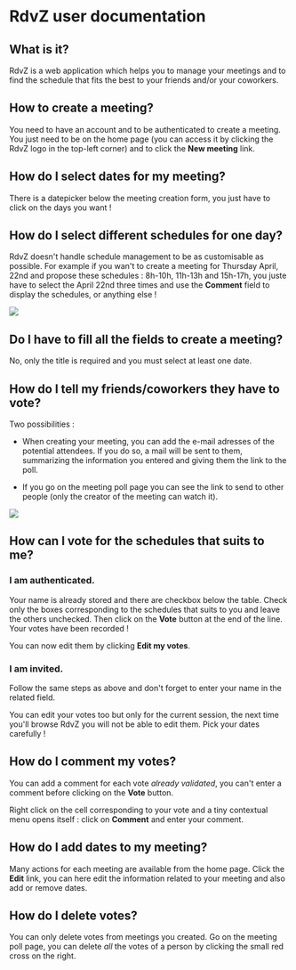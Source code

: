 # RdvZ user documentation 



## What is it?

RdvZ is a web application which helps you to manage your meetings and to find the schedule that fits the best to your friends and/or your coworkers.

## How to create a meeting?

You need to have an account and to be authenticated to create a meeting. You just need to be on the home page (you can access it by clicking the RdvZ logo in the top-left corner) and to click the __New meeting__ link.

## How do I select dates for my meeting?

There is a datepicker below the meeting creation form, you just have to click on the days you want !

## How do I select different schedules for one day?

RdvZ doesn't handle schedule management to be as customisable as possible. For example if you wan't to create a meeting for Thursday April, 22nd and propose these schedules : 8h-10h, 11h-13h and 15h-17h, you juste have to select the April 22nd three times and use the __Comment__ field to display the schedules, or anything else !

![](/images/doc/date_comments.png)

## Do I have to fill all the fields to create a meeting?

No, only the title is required and you must select at least one date.

## How do I tell my friends/coworkers they have to vote?

Two possibilities :

* When creating your meeting, you can add the e-mail adresses of the potential attendees. If you do so, a mail will be sent to them, summarizing the information you entered and giving them the link to the poll.

* If you go on the meeting poll page you can see the link to send to other people (only the creator of the meeting can watch it).

![](/images/doc/link_en.png)

## How can I vote for the schedules that suits to me?

### I am authenticated.

Your name is already stored and there are checkbox below the table. Check only the boxes corresponding to the schedules that suits to you and leave the others unchecked. Then click on the __Vote__ button at the end of the line. Your votes have been recorded !

You can now edit them by clicking __Edit my votes__.

### I am invited.

Follow the same steps as above and don't forget to enter your name in the related field.

You can edit your votes too but only for the current session, the next time you'll browse RdvZ you will not be able to edit them. Pick your dates carefully !

## How do I comment my votes?

You can add a comment for each vote _already validated_, you can't enter a comment before clicking on the __Vote__ button.

Right click on the cell corresponding to your vote and a tiny contextual menu opens itself : click on __Comment__ and enter your comment.

## How do I add dates to my meeting?

Many actions for each meeting are available from the home page. Click the __Edit__ link, you can here edit the information related to your meeting and also add or remove dates.

## How do I delete votes?

You can only delete votes from meetings you created. Go on the meeting poll page, you can delete _all_ the votes of a person by clicking the small red cross on the right.
